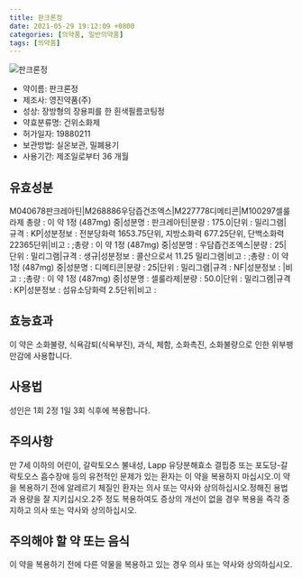 ```yaml
---
title: 판크론정
date: 2021-05-29 19:12:09 +0800
categories: [의약품, 일반의약품]
tags: [의약품]
---
```

![판크론정](https://nedrug.mfds.go.kr/pbp/cmn/itemImageDownload/151309322085700059)

- 약이름: 판크론정
- 제조사: 영진약품(주)
- 성상: 장방형의 장용피를 한 흰색필름코팅정
- 약효분류명: 건위소화제
- 허가일자: 19880211
- 보관방법: 실온보관, 밀폐용기
- 사용기간: 제조일로부터 36 개월
## 유효성분
M040678판크레아틴|M268886우담즙건조엑스|M227778디메티콘|M100297셀룰라제
총량 : 이 약 1정 (487mg) 중|성분명 : 판크레아틴|분량 : 175.0|단위 : 밀리그램|규격 : KP|성분정보 : 전분당화력 1653.75단위, 지방소화력 677.25단위, 단백소화력 22365단위|비고 : ;총량 : 이 약 1정 (487mg) 중|성분명 : 우담즙건조엑스|분량 : 25|단위 : 밀리그램|규격 : 생규|성분정보 : 콜산으로서 11.25 밀리그램|비고 : ;총량 : 이 약 1정 (487mg) 중|성분명 : 디메티콘|분량 : 25|단위 : 밀리그램|규격 : NF|성분정보 : |비고 : ;총량 : 이 약 1정 (487mg) 중|성분명 : 셀룰라제|분량 : 50.0|단위 : 밀리그램|규격 : KP|성분정보 : 섬유소당화력 2.5단위|비고 :
## 효능효과
이 약은 소화불량, 식욕감퇴(식욕부진), 과식, 체함, 소화촉진, 소화불량으로 인한 위부팽만감에 사용합니다.
## 사용법
성인은 1회 2정 1일 3회 식후에 복용합니다.
## 주의사항
만 7세 이하의 어린이, 갈락토오스 불내성, Lapp 유당분해효소 결핍증 또는 포도당-갈락토오스 흡수장애 등의 유전적인 문제가 있는 환자는 이 약을 복용하지 마십시오.이 약을 복용하기 전에 알레르기 체질인 환자는 의사 또는 약사와 상의하십시오.정해진 용법과 용량을 잘 지키십시오.2주 정도 복용하여도 증상의 개선이 없을 경우 복용을 즉각 중지하고 의사 또는 약사와 상의하십시오.
## 주의해야 할 약 또는 음식
이 약을 복용하기 전에 다른 약물을 복용하고 있는 경우 의사 또는 약사와 상의하십시오.
